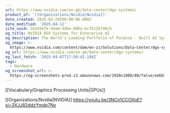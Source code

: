 ```yaml
---
url: https://www.nvidia.com/en-gb/data-center/dgx-systems/
product_of: '[[Organizations/Nvidia|Nvidia]]'
date_created: 2025-03-29T00:00:00.000Z
date_modified: '2025-04-12'
site_uuid: 2e2d3efe-44ad-4dbe-806a-bcfb12bf40c5
og_title: NVIDIA DGX Systems for Enterprise AI
og_description: The World's Leading Portfolio of Purpose - Built AI Systems.
og_image: >-
  https://www.nvidia.com/content/dam/en-zz/Solutions/Data-Center/dgx-systems/dgx-family-og-social-share-image.jpg
og_url: https://www.nvidia.com/en-gb/data-center/dgx-systems/
og_last_fetch: '2025-04-07T17:50:42.194Z'
tags:
  - Hardware
og_screenshot_url: >-
  https://og-screenshots-prod.s3.amazonaws.com/1920x1080/80/false/eebb7d6830b536b214c08106c13fb38968784bdff6fa7e4a1f7718159cf9813e.jpeg
---
```
































[[Vocabulary/Graphics Processing Units|GPUs]]


[[Organizations/Nvidia|NVIDIA]]
https://youtu.be/3NCn1CCOXqE?si=3XJJ82ddzYmdp7Nx